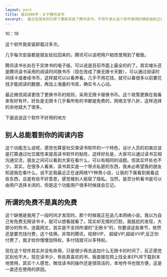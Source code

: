 ```yaml
---
layout: post
title: 每日800字：关于腾讯读书
excerpt:  最近在朋友的引荐下重新安装了腾讯读书，不得不承认这个软件做得的确有独到之处。
---
```


10：19

这个软件我安装卸载过多次。

几乎每次安装都是朋友给拉回来的，腾讯可以说吧用户粘性使用到了极致。

腾讯读书长处在于实体书的电子版，可以说是目前市面上最全的的了。其实噱头还是腾讯读书采用的阅读时间换书币（现在改成了换无限卡天数），可以通过阅读时间续卡或者续书币，这样就可以以看养看。几乎不用花钱，就可以看很多以前要花钱才能阅读的数据，再加上海量的书库，确实令人心动。

最近微信阅读更改了更换书币的规则，采用无限卡替换书币。这个政策更换在我看来有好有坏，好处是无限卡几乎看所有的书都是免费的，网络文学八折，这样选择的余地就大了很多。

下面说说这个软件不好用的地方

## 别人总能看到你的阅读内容

这个功能怎么说呢，感觉也算是社交类读书软件的一个特色，设计人员的初衷应该是打算通过社交属性来提高读书软件的粘性，这样好处是，大家可以通过读书互相沟通交流，朋友之间可以看到大家在看什么，可以有相同的话题。但其实坏处也不少。其实，在很多人看来，读书其实是一个带点私密的东西，我未必希望我的朋友知道我在看什么，说不定我最近正在迷网络YY种男小说，让我的下属看到我看这些东西，总是有些不好意思，感觉被别人偷窥了隐私。当然，是否分析看书是可以由用户选择关闭的，但是这个功能用户很多时候就会忘记。

## 所谓的免费不是真的免费

这个缺憾是我用了一段时间才发现的，那个时候我正在追几本网络小说，我以为自己有免费无限读书卡，就可以想看就看了。现实却无情的打脸，我尴尬的发现，大部分的热书，连载网文，其实是不支持所谓的”无限卡“的，你要读这些章节，依然还是要充钱付费，这个伎俩，非常的腾讯，视频VIP， 超级VIP,超级VVIP,反正你付费了，我才给你慢慢加特权，多付钱就可以多特权。

现在这个软件其实并没有弃用，只是很少再去追加什么无限卡的时间了，反正感觉区别也不大，现在读书少，有些真喜欢的书，我直接在网上找全本EPUB下载到本地使用，其实个人感觉，微信读书的操作还是很简洁的，本地传书也很方便，这是一直还在使用的原因。



